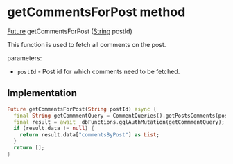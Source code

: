


# getCommentsForPost method








[Future](https://api.flutter.dev/flutter/dart-async/Future-class.html) getCommentsForPost
([String](https://api.flutter.dev/flutter/dart-core/String-class.html) postId)





<p>This function is used to fetch all comments on the post.</p>
<p>parameters:</p>
<ul>
<li><code>postId</code> - Post id for which comments need to be fetched.</li>
</ul>



## Implementation

```dart
Future getCommentsForPost(String postId) async {
  final String getCommmentQuery = CommentQueries().getPostsComments(postId);
  final result = await _dbFunctions.gqlAuthMutation(getCommmentQuery);
  if (result.data != null) {
    return result.data["commentsByPost"] as List;
  }
  return [];
}
```







